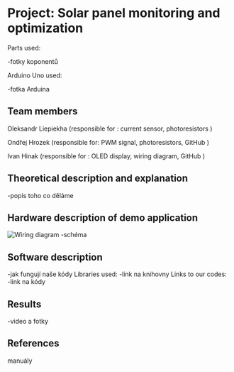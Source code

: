 # Project: Solar panel monitoring and optimization
Parts used:

-fotky koponentů

Arduino Uno used:

-fotka Arduina
## Team members
Oleksandr Liepiekha (responsible for : current sensor, photoresistors )

Ondřej Hrozek (responsible for: PWM signal, photoresistors, GitHub )

Ivan Hinak (responsible for : OLED display, wiring diagram, GitHub )

## Theoretical description and explanation
-popis toho co děláme
## Hardware description of demo application
![Wiring diagram](https://github.com/user-attachments/assets/8c84cf52-3058-40d2-893a-458177c35be2)
-schéma
## Software description
-jak fungují naše kódy
Libraries used:
-link na knihovny
Links to our codes:
-link na kódy
## Results
-video a fotky
## References

manuály
